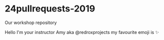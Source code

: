 # 24pullrequests-2019
Our workshop repository

Hello I'm your instructor Amy aka @redroxprojects my favourite emoji is :sparkles:
